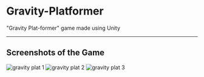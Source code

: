 # Gravity-Platformer
"Gravity Plat-former" game made using Unity

---
## Screenshots of the Game
![gravity plat 1](https://user-images.githubusercontent.com/36204389/47619868-5f9b4500-db09-11e8-839f-43368a5963d4.PNG)
![gravity plat 2](https://user-images.githubusercontent.com/36204389/47619869-5f9b4500-db09-11e8-861a-3fc17fdbd50b.PNG)
![gravity plat 3](https://user-images.githubusercontent.com/36204389/47619870-5f9b4500-db09-11e8-80e3-d7c124622d17.PNG)

